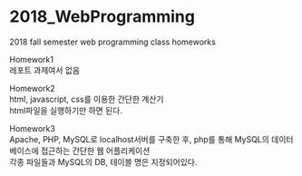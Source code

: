# 2018_WebProgramming
2018 fall semester web programming class homeworks

Homework1<br>
레포트 과제여서 없음

Homework2<br>
html, javascript, css를 이용한 간단한 계산기<br>
html파일을 실행하기만 하면 된다.

Homework3<br>
Apache, PHP, MySQL로 localhost서버를 구축한 후, php를 통해 MySQL의 데이터베이스에 접근하는 간단한 웹 어플리케이션<br>
각종 파일들과 MySQL의 DB, 테이블 명은 지정되어있다.
